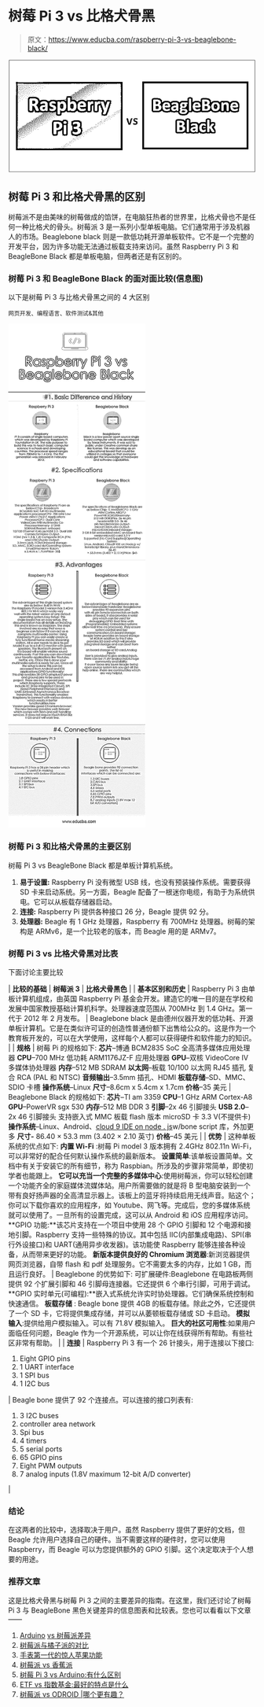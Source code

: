 # 树莓 Pi 3 vs 比格犬骨黑

> 原文：<https://www.educba.com/raspberry-pi-3-vs-beaglebone-black/>

![Raspberry Pi 3 vs BeagleBone Black](img/53bb19d8fc134ef0cb8cc9d90d9e0d81.png)



## 树莓 Pi 3 和比格犬骨黑的区别

树莓派不是由美味的树莓做成的馅饼，在电脑狂热者的世界里，比格犬骨也不是任何一种比格犬的骨头。树莓派 3 是一系列小型单板电脑。它们通常用于涉及机器人的市场。Beaglebone black 则是一款低功耗开源单板软件。它不是一个完整的开发平台，因为许多功能无法通过板载支持来访问。虽然 Raspberry Pi 3 和 BeagleBone Black 都是单板电脑，但两者还是有区别的。

### 树莓 Pi 3 和 BeagleBone Black 的面对面比较(信息图)

以下是树莓 Pi 3 与比格犬骨黑之间的 4 大区别

<small>网页开发、编程语言、软件测试&其他</small>

![Raspberry Pi 3 vs Beaglebone Black Infographics](img/7b9ff4194cc209bc73cefa435443bb42.png)



### 树莓 Pi 3 和比格犬骨黑的主要区别

树莓 Pi 3 vs BeagleBone Black 都是单板计算机系统。

1.  **易于设置:** Raspberry Pi 没有微型 USB 线，也没有预装操作系统。需要获得 SD 卡来启动系统。另一方面，Beagle 配备了一根迷你电缆，有助于为系统供电。它可以从板载存储器启动。
2.  **连接:** Raspberry Pi 提供各种接口 26 分，Beagle 提供 92 分。
3.  **处理器:** Beagle 有 1 GHz 处理器，Raspberry 有 700MHz 处理器。树莓的架构是 ARMv6，是一个比较老的版本，而 Beagle 用的是 ARMv7。

### 树莓 Pi 3 vs 比格犬骨黑对比表

下面讨论主要比较

| **比较的基础** | **树莓派 3** | **比格犬骨黑色** |
| **基本区别和历史** | Raspberry Pi 3 由单板计算机组成，由英国 Raspberry Pi 基金会开发。建造它的唯一目的是在学校和发展中国家教授基础计算机科学。处理器速度范围从 700MHz 到 1.4 GHz。第一代于 2012 年 2 月发布。 | Beaglebone black 是由德州仪器开发的低功耗、开源单板计算机。它是在类似许可证的创造性普通份额下出售给公众的。这是作为一个教育板开发的，可以在大学使用，这样每个人都可以获得硬件和软件能力的知识。 |
| **规格** | 树莓 Pi 的规格如下:
**芯片**–博通 BCM2835 SoC 全高清多媒体应用处理器
**CPU**–700 MHz 低功耗 ARM1176JZ-F 应用处理器
**GPU**–双核 VideoCore IV 多媒体协处理器
**内存**–512 MB SDRAM
**以太网**–板载 10/100 以太网 RJ45 插孔
复合 RCA (PAL 和 NTSC)
**音频输出**–3.5mm 插孔、HDMI
**板载存储**–SD、MMC、SDIO 卡槽
**操作系统**–Linux
**尺寸**–8.6cm x 5.4cm x 1.7cm
**价格**–35 美元 | Beaglebone Black 的规格如下:
**芯片**–TI am 3359
**CPU**–1 GHz ARM Cortex-A8
**GPU**–PowerVR sgx 530
**内存**–512 MB DDR 3
**引脚**–2x 46 引脚接头
**USB 2.0**–2x 46 引脚接头
支持嵌入式 MMC 板载 flash 版本 microSD 卡 3.3 V(不提供卡)
**操作系统**–Linux、Android、[cloud 9 IDE on node . js](https://www.educba.com/node-js-vs-asp-net/)w/bone script 库，外加更多
**尺寸-** 86.40 × 53.3 mm (3.402 × 2.10 英寸)
**价格**–45 美元 |
| **优势** | 这种单板系统的优点如下:
**内置 Wi-Fi** :树莓 Pi model 3 版本拥有 2.4GHz 802.11n Wi-Fi，可以非常好的配合任何默认操作系统的最新版本。
**设置简单**:该单板设置简单。文档中有关于安装它的所有细节，称为 Raspbian。所涉及的步骤非常简单，即使初学者也能跟上。
**它可以充当一个完整的多媒体中心**:使用树莓派，你可以轻松创建一个功能齐全的家庭媒体流媒体站。用户所需要做的就是将 B 型电脑安装到一个带有良好扬声器的全高清显示器上。该板上的蓝牙将持续启用无线声音。贴这个；你可以下载你喜欢的应用程序，如 Youtube、网飞等。完成后，您的多媒体系统就可以使用了。一旦所有的设置完成，这可以从 Android 和 iOS 应用程序访问。
**GPIO 功能:**该芯片支持在一个项目中使用 28 个 GPIO 引脚和 12 个电源和接地引脚。Raspberry 支持一些特殊的协议。其中包括 IIC(内部集成电路)、SPI(串行外设接口)和 UART(通用异步收发器)。该功能使 Raspberry 能够连接各种设备，从而带来更好的功能。
**新版本提供良好的 Chromium 浏览器**:新浏览器提供网页浏览器，自带 flash 和 pdf 处理服务。它不需要太多的内存，比如 1 GB，而且运行良好。 | Beaglebone 的优势如下:
可扩展硬件:Beaglebone 在电路板两侧提供 92 个扩展引脚和 46 引脚母连接器。它还提供 6 个串行引脚，可用于调试。
**GPIO 实时单元(可编程):**嵌入式系统允许实时协处理器。它们确保系统控制和快速通信。
**板载存储** : Beagle bone 提供 4GB 的板载存储。除此之外，它还提供了一个 SD 卡，它将提供集成存储，并可以从萎顿板载存储或 SD 卡启动。
**模拟输入**:提供给用户模拟输入。可以有 71.8V 模拟输入。
**巨大的社区可用性**:如果用户面临任何问题，Beagle 作为一个开源系统，可以让你在线获得所有帮助。有些社区非常有帮助。 |
| **连接** | Raspberry Pi 3 有一个 26 针接头，用于连接以下接口:

1.  Eight GPIO pins
2.  1 UART interface
3.  1 SPI bus
4.  1 I2C bus

 | Beagle bone 提供了 92 个连接点。可以连接的接口列表有:

1.  3 I2C buses
2.  controller area network
3.  Spi bus
4.  4 timers
5.  5 serial ports
6.  65 GPIO pins
7.  Eight PWM outputs
8.  7 analog inputs (1.8V maximum 12-bit A/D converter)

 |

### 结论

在这两者的比较中，选择取决于用户。虽然 Raspberry 提供了更好的文档，但 Beagle 允许用户选择自己的硬件。当不需要这样的硬件时，您可以使用 Raspberry，而 Beagle 可以为您提供额外的 GPIO 引脚。这个决定取决于个人想要的用途。

### 推荐文章

这是比格犬骨黑与树莓 Pi 3 之间的主要差异的指南。在这里，我们还讨论了树莓 Pi 3 与 BeagleBone 黑色关键差异的信息图表和比较表。您也可以看看以下文章——

1.  [Arduino](https://www.educba.com/raspberry-pi-vs-arduino/) [vs 树莓派差异](https://www.educba.com/raspberry-pi-vs-arduino/)
2.  [树莓派与橘子派的对比](https://www.educba.com/raspberry-pi-vs-orange-pi/)
3.  [手表第一代的惊人苹果功能](https://www.educba.com/apple-watch-first-generation/)
4.  [树莓派 vs 香蕉派](https://www.educba.com/raspberry-pi-vs-banana-pi/)
5.  [树莓 Pi 3 vs Arduino:有什么区别](https://www.educba.com/raspberry-pi-3-vs-arduino/)
6.  [ETF vs 指数基金:最好的特点是什么](https://www.educba.com/etf-vs-index-funds/)
7.  [树莓派 vs ODROID |哪个更有趣？](https://www.educba.com/raspberry-pi-vs-odroid/)





